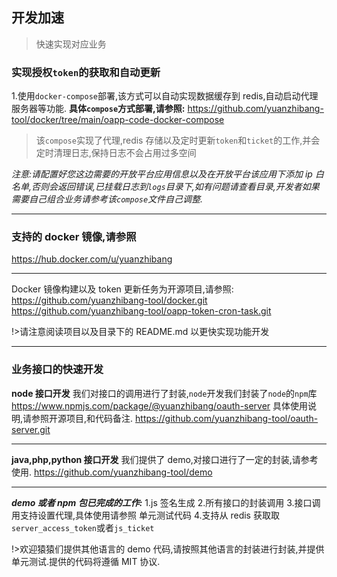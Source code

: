 ## 开发加速

> 快速实现对应业务

### 实现授权`token`的获取和自动更新

1.使用`docker-compose`部署,该方式可以自动实现数据缓存到 redis,自动启动代理服务器等功能.
**具体`compose`方式部署,请参照:**
https://github.com/yuanzhibang-tool/docker/tree/main/oapp-code-docker-compose

> 该`compose`实现了代理,redis 存储以及定时更新`token`和`ticket`的工作,并会定时清理日志,保持日志不会占用过多空间

_注意:请配置好您这边需要的开放平台应用信息以及在开放平台该应用下添加 ip 白名单,否则会返回错误,已挂载日志到`logs`目录下,如有问题请查看目录,开发者如果需要自己组合业务请参考该`compose`文件自己调整._

---

### 支持的 docker 镜像,请参照

https://hub.docker.com/u/yuanzhibang

---

Docker 镜像构建以及 token 更新任务为开源项目,请参照:
https://github.com/yuanzhibang-tool/docker.git
https://github.com/yuanzhibang-tool/oapp-token-cron-task.git

!>请注意阅读项目以及目录下的 README.md 以更快实现功能开发

---

### 业务接口的快速开发

**node 接口开发**
我们对接口的调用进行了封装,`node`开发我们封装了`node`的`npm`库
https://www.npmjs.com/package/@yuanzhibang/oauth-server
具体使用说明,请参照开源项目,和代码备注.
https://github.com/yuanzhibang-tool/oauth-server.git

---

**java,php,python 接口开发**
我们提供了 demo,对接口进行了一定的封装,请参考使用.
https://github.com/yuanzhibang-tool/demo

---

**_demo 或者 npm 包已完成的工作:_**
1.js 签名生成 2.所有接口的封装调用 3.接口调用支持设置代理,具体使用请参照 单元测试代码 4.支持从 redis 获取取`server_access_token`或者`js_ticket`

!>欢迎猿猿们提供其他语言的 demo 代码,请按照其他语言的封装进行封装,并提供单元测试.提供的代码将遵循 MIT 协议.
